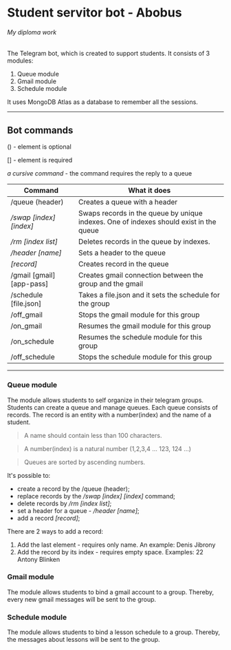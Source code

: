 # Student servitor bot - Abobus

###### My diploma work

The Telegram bot, which is created to support students.
It consists of 3 modules:

1. Queue module 
2. Gmail module
3. Schedule module

It uses MongoDB Atlas as a database to remember all the sessions.

---

## Bot commands

() - element is optional

[] - element is required

*a cursive command* - the command requires the reply to a queue 

| Command                   | What it does                                                                                     |
|---------------------------|--------------------------------------------------------------------------------------------------|
| /queue (header)           | Creates a queue with a header                                                                    |                               
| */swap [index] [index]*   | Swaps records in the queue by unique indexes. One of indexes should exist in the queue           |
| */rm [index list]*        | Deletes records in the queue by indexes.                                                         |
| */header [name]*          | Sets a header to the queue                                                                       |
| *[record]*                | Creates record in the queue                                                                      |
| /gmail [gmail] [app-pass] | Creates gmail connection between the group and the gmail                                         |                               
| /schedule [file.json]     | Takes a file.json and it sets the schedule for the group                                         |                               
| /off_gmail                | Stops the gmail module for this group                                                            |                               
| /on_gmail                 | Resumes the gmail module for this group                                                          |                               
| /on_schedule              | Resumes the schedule module for this group                                                       |                               
| /off_schedule             | Stops the schedule module for this group                                                         |
---


### Queue module

The module allows students to self organize in their telegram groups.
Students can create a queue and manage queues. Each queue consists of records.
The record is an entity with a number(index) and the name of a student.

> A name should contain less than 100 characters.

> A number(index) is a natural number (1,2,3,4 ... 123, 124 ...)

> Queues are sorted by ascending numbers.

It's possible to:
* create a record by the /queue (header);
* replace records by the */swap [index] [index]* command;
* delete records by */rm [index list]*; 
* set a header for a queue - */header [name]*;
* add a record *[record]*;

There are 2 ways to add a record:

1. Add the last element - requires only name. An example: Denis Jibrony 
2. Add the record by its index - requires empty space. Examples: 22 Antony Blinken 


### Gmail module

The module allows students to bind a gmail account to a group.
Thereby, every new gmail messages will be sent to the group.

### Schedule module

The module allows students to bind a lesson schedule to a group.
Thereby, the messages about lessons will be sent to the group.